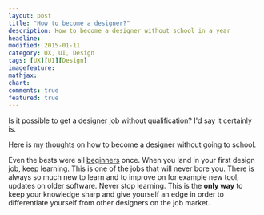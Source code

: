 ```yaml
---
layout: post
title: "How to become a designer?"
description: How to become a designer without school in a year
headline:
modified: 2015-01-11
category: UX, UI, Design
tags: [UX][UI][Design]
imagefeature:
mathjax:
chart:
comments: true
featured: true
---
```

Is it possible to get a designer job without qualification? I'd say it certainly is.

Here is my thoughts on how to become a designer without going to school.



Even the bests were all [beginners](http://vimeo.com/85040589) once. When you land in your first design job, keep learning. This is one of the jobs that will never bore you. There is always so much new to learn and to improve on for example new tool, updates on older software. Never stop learning. This is the **only way** to keep your knowledge sharp and give yourself an edge in order to differentiate yourself from other designers on the job market.